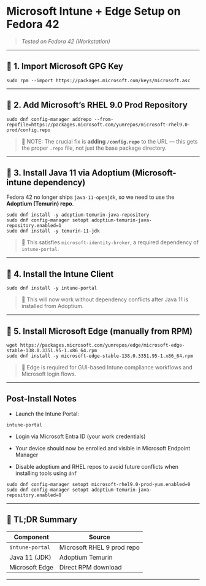 
# Microsoft Intune + Edge Setup on Fedora 42

> _Tested on Fedora 42 (Workstation)_

---

## 🔹 1. Import Microsoft GPG Key

```
sudo rpm --import https://packages.microsoft.com/keys/microsoft.asc
```

---

## 🔹 2. Add Microsoft’s RHEL 9.0 Prod Repository

```
sudo dnf config-manager addrepo --from-repofile=https://packages.microsoft.com/yumrepos/microsoft-rhel9.0-prod/config.repo
```

> 🔸 NOTE: The crucial fix is **adding `/config.repo`** to the URL — this gets the proper `.repo` file, not just the base package directory.

---

## 🔹 3. Install Java 11 via Adoptium (Microsoft-intune dependency)

Fedora 42 no longer ships `java-11-openjdk`, so we need to use the **Adoptium (Temurin) repo**.

```
sudo dnf install -y adoptium-temurin-java-repository
sudo dnf config-manager setopt adoptium-temurin-java-repository.enabled=1
sudo dnf install -y temurin-11-jdk
```

> 🔸 This satisfies `microsoft-identity-broker`, a required dependency of `intune-portal`.

---

## 🔹 4. Install the Intune Client

```
sudo dnf install -y intune-portal
```

> 🔸 This will now work without dependency conflicts after Java 11 is installed from Adoptium.

---

## 🔹 5. Install Microsoft Edge (manually from RPM)

```
wget https://packages.microsoft.com/yumrepos/edge/microsoft-edge-stable-138.0.3351.95-1.x86_64.rpm
sudo dnf install -y microsoft-edge-stable-138.0.3351.95-1.x86_64.rpm
```

> 🔸 Edge is required for GUI-based Intune compliance workflows and Microsoft login flows.

---

## Post-Install Notes

- Launch the Intune Portal:

```
intune-portal
```

- Login via Microsoft Entra ID (your work credentials)
- Your device should now be enrolled and visible in Microsoft Endpoint Manager

- Disable adoptium and RHEL repos to avoid future conflicts when installing tools using `dnf`

```
sudo dnf config-manager setopt microsoft-rhel9.0-prod-yum.enabled=0
sudo dnf config-manager setopt adoptium-temurin-java-repository.enabled=0
```

---

## 🧾 TL;DR Summary

| Component              | Source                                  |
|------------------------|------------------------------------------|
| `intune-portal`        | Microsoft RHEL 9 prod repo               |
| Java 11 (JDK)          | Adoptium Temurin                         |
| Microsoft Edge         | Direct RPM download                      |

---
